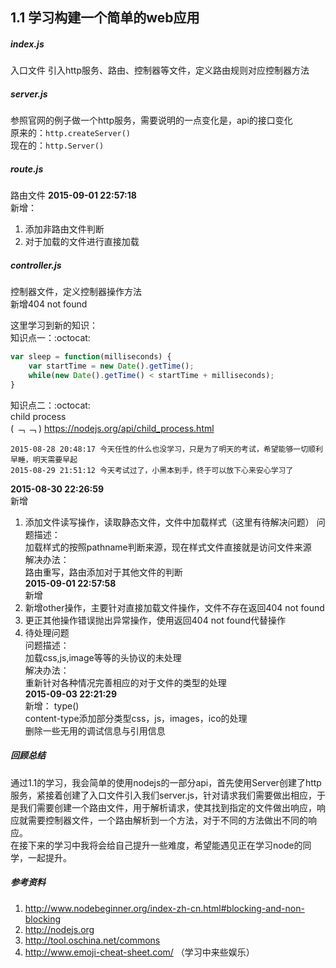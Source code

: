 1.1 学习构建一个简单的web应用
---
##### index.js
入口文件
引入http服务、路由、控制器等文件，定义路由规则对应控制器方法
##### server.js
参照官网的例子做一个http服务，需要说明的一点变化是，api的接口变化  
原来的：`http.createServer()`  
现在的：`http.Server()`  
##### route.js
路由文件
**2015-09-01 22:57:18**  
新增：  
1. 添加非路由文件判断  
2. 对于加载的文件进行直接加载  
##### controller.js
控制器文件，定义控制器操作方法  
新增404 not found  

这里学习到新的知识：  
知识点一：:octocat:  
```js 
var sleep = function(milliseconds) {  
	var startTime = new Date().getTime();  
	while(new Date().getTime() < startTime + milliseconds);  
}
```
知识点二：:octocat:  
child process  
 ( ﹁ ﹁ ) https://nodejs.org/api/child_process.html  

```
2015-08-28 20:48:17 今天任性的什么也没学习，只是为了明天的考试，希望能够一切顺利  
早睡，明天需要早起
2015-08-29 21:51:12 今天考试过了，小黑本到手，终于可以放下心来安心学习了  
```
**2015-08-30 22:26:59**  
新增  
1. 添加文件读写操作，读取静态文件，文件中加载样式（这里有待解决问题）
问题描述：  
加载样式的按照pathname判断来源，现在样式文件直接就是访问文件来源  
解决办法：  
路由重写，路由添加对于其他文件的判断  
**2015-09-01 22:57:58**  
新增  
1. 新增other操作，主要针对直接加载文件操作，文件不存在返回404 not found  
2. 更正其他操作错误抛出异常操作，使用返回404 not found代替操作  
3. 待处理问题   
问题描述：  
加载css,js,image等等的头协议的未处理  
解决办法：  
重新针对各种情况完善相应的对于文件的类型的处理  
**2015-09-03 22:21:29**  
新增： type()  
content-type添加部分类型css，js，images，ico的处理  
删除一些无用的调试信息与引用信息  
##### 回顾总结
通过1.1的学习，我会简单的使用nodejs的一部分api，首先使用Server创建了http服务，紧接着创建了入口文件引入我们server.js，针对请求我们需要做出相应，于是我们需要创建一个路由文件，用于解析请求，使其找到指定的文件做出响应，响应就需要控制器文件，一个路由解析到一个方法，对于不同的方法做出不同的响应。  
在接下来的学习中我将会给自己提升一些难度，希望能遇见正在学习node的同学，一起提升。  
##### 参考资料
1. http://www.nodebeginner.org/index-zh-cn.html#blocking-and-non-blocking
2. http://nodejs.org
3. http://tool.oschina.net/commons
4. http://www.emoji-cheat-sheet.com/  （学习中来些娱乐）
